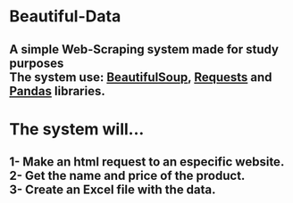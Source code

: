 # Beautiful-Data
## A simple Web-Scraping system made for study purposes <br>The system use: [BeautifulSoup](https://www.crummy.com/software/BeautifulSoup/bs4/doc/), [Requests](https://requests.readthedocs.io/en/latest/) and [Pandas](https://pandas.pydata.org/docs/) libraries.
# The system will...
## 1- Make an html request to an especific website. <br>2- Get the name and price of the product. <br>3- Create an Excel file with the data.
